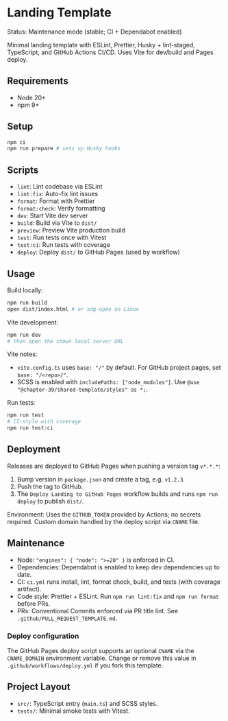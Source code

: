 # Landing Template

Status: Maintenance mode (stable; CI + Dependabot enabled)

Minimal landing template with ESLint, Prettier, Husky + lint-staged, TypeScript, and GitHub Actions CI/CD. Uses Vite for dev/build and Pages deploy.

## Requirements

- Node 20+
- npm 9+

## Setup

```bash
npm ci
npm run prepare # sets up Husky hooks
```

## Scripts

- `lint`: Lint codebase via ESLint
- `lint:fix`: Auto-fix lint issues
- `format`: Format with Prettier
- `format:check`: Verify formatting
- `dev`: Start Vite dev server
- `build`: Build via Vite to `dist/`
- `preview`: Preview Vite production build
- `test`: Run tests once with Vitest
- `test:ci`: Run tests with coverage
- `deploy`: Deploy `dist/` to GitHub Pages (used by workflow)

## Usage

Build locally:

```bash
npm run build
open dist/index.html # or xdg-open on Linux
```

Vite development:

```bash
npm run dev
# then open the shown local server URL
```

Vite notes:

- `vite.config.ts` uses `base: "/"` by default. For GitHub project pages, set `base: "/<repo>/"`.
- SCSS is enabled with `includePaths: ["node_modules"]`. Use `@use "@chapter-39/shared-template/styles" as *;`.

Run tests:

```bash
npm run test
# CI-style with coverage
npm run test:ci
```

## Deployment

Releases are deployed to GitHub Pages when pushing a version tag `v*.*.*`:

1. Bump version in `package.json` and create a tag, e.g. `v1.2.3`.
2. Push the tag to GitHub.
3. The `Deploy Landing to GitHub Pages` workflow builds and runs `npm run deploy` to publish `dist/`.

Environment: Uses the `GITHUB_TOKEN` provided by Actions; no secrets required. Custom domain handled by the deploy script via `CNAME` file.

## Maintenance

- Node: `"engines": { "node": ">=20" }` is enforced in CI.
- Dependencies: Dependabot is enabled to keep dev dependencies up to date.
- CI: `ci.yml` runs install, lint, format check, build, and tests (with coverage artifact).
- Code style: Prettier + ESLint. Run `npm run lint:fix` and `npm run format` before PRs.
- PRs: Conventional Commits enforced via PR title lint. See `.github/PULL_REQUEST_TEMPLATE.md`.

### Deploy configuration

The GitHub Pages deploy script supports an optional `CNAME` via the `CNAME_DOMAIN` environment variable. Change or remove this value in `.github/workflows/deploy.yml` if you fork this template.

## Project Layout

- `src/`: TypeScript entry (`main.ts`) and SCSS styles.
- `tests/`: Minimal smoke tests with Vitest.
